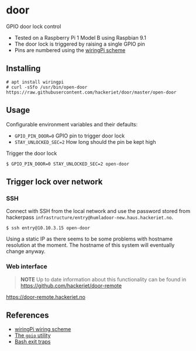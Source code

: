 # door

GPIO door lock control

- Tested on a Raspberry Pi 1 Model B using Raspbian 9.1
- The door lock is triggered by raising a single GPIO pin
- Pins are numbered using the [wiringPi scheme][1]

## Installing

    # apt install wiringpi
    # curl -sSfo /usr/bin/open-door https://raw.githubusercontent.com/hackeriet/door/master/open-door

## Usage

Configurable environment variables and their defaults:

  - `GPIO_PIN_DOOR=0` GPIO pin to trigger door lock
  - `STAY_UNLOCKED_SEC=2` How long should the pin be kept high

Trigger the door lock

```
$ GPIO_PIN_DOOR=0 STAY_UNLOCKED_SEC=2 open-door
```

## Trigger lock over network

### SSH

Connect with SSH from the local network and use the password stored from hackerpass `infrastructure/entry@humladoor-new.haus.hackeriet.no`.

```
$ ssh entry@10.10.3.15 open-door
```

Using a static IP as there seems to be some problems with hostname resolution at the moment. The hostname of this system will eventually change anyway.

### Web interface

> **NOTE** Up to date information about this functionality can be found in https://github.com/hackeriet/door-remote

https://door-remote.hackeriet.no

## References

- [wiringPi wiring scheme][1]
- [The `gpio` utility][2]
- [Bash exit traps][3]

[1]: https://pinout.xyz/pinout/wiringpi
[2]: https://projects.drogon.net/raspberry-pi/wiringpi/the-gpio-utility/
[3]: http://redsymbol.net/articles/bash-exit-traps/
